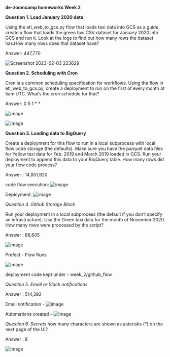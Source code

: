 
**de-zoomcamp homeworks Week 2**

**Question 1. Load January 2020 data**

Using the etl_web_to_gcs.py flow that loads taxi data into GCS as a guide, create a flow that loads the green taxi CSV dataset for January 2020 into GCS and run it. Look at the logs to find out how many rows the dataset has.How many rows does that dataset have?

Answer: 447,770

![Screenshot 2023-02-03 223629](https://user-images.githubusercontent.com/25481135/216664073-77db1f03-9131-48e1-8a3d-28e84583c8d4.png)

**Question 2. Scheduling with Cron**

Cron is a common scheduling specification for workflows.
Using the flow in etl_web_to_gcs.py, create a deployment to run on the first of every month at 5am UTC. What’s the cron schedule for that?

Answer: 0 5 1 * *

![image](https://user-images.githubusercontent.com/25481135/216670362-18d8f5fc-0bf3-4c4e-92cb-ee5153f2522f.png)

![image](https://user-images.githubusercontent.com/25481135/216670059-57ec54c4-df9c-4549-afd3-bd84a15db545.png)

**Question 3. Loading data to BigQuery**

Create a deployment for this flow to run in a local subprocess with local flow code storage (the defaults).
Make sure you have the parquet data files for Yellow taxi data for Feb. 2019 and March 2019 loaded in GCS. Run your deployment to append this data to your BiqQuery table. How many rows did your flow code process?

Answer : 14,851,920

code flow execution:
![image](https://user-images.githubusercontent.com/25481135/216828290-558ef682-4c26-44e6-b6aa-27054fe3f9b3.png)

Deployment:
![image](https://user-images.githubusercontent.com/25481135/216828672-c62a9f84-a86a-4fad-b7b4-ab7e53ba79c5.png)

*Question 4. Github Storage Block*

Run your deployment in a local subprocess (the default if you don’t specify an infrastructure). Use the Green taxi data for the month of November 2020.
How many rows were processed by the script?

Answer : 88,605

![image](https://user-images.githubusercontent.com/25481135/217321313-21c9134e-3dcc-4235-a0d5-e570cb6c70a0.png)

Prefect - Flow Runs

![image](https://user-images.githubusercontent.com/25481135/217357275-fde86fa1-0a51-444f-8794-6acdb93dbd33.png)

deployment code kept under - week_2/github_flow 

*Question 5. Email or Slack notifications*

Answer : 514,392

Email notification -
![image](https://user-images.githubusercontent.com/25481135/217454804-1f2decbe-91c7-4cea-b5fa-1b4304284058.png)

Automations created -
![image](https://user-images.githubusercontent.com/25481135/217454988-d2beb71d-61cb-40af-9ee1-ccc6c6db45bf.png)

*Question 6. Secrets*
how many characters are shown as asterisks (*) on the next page of the UI?

Answer : 8

![image](https://user-images.githubusercontent.com/25481135/217457554-8897eb24-bc85-45c5-9b47-87ec87964cae.png)









